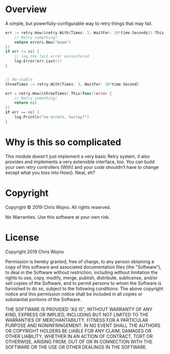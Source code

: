 # Overview

A simple, but powerfully-configurable way to retry things that may fail.

```go
err := retry.How(&retry.With{Times: 3, WaitFor: 10*time.Seconds}).This( func()error {
	// Retry something!
	return errors.New("boom")
})
if err != nil {
	// log the last error encountered
	log.Error(err.Last())
}


// Re-usable
threeTimes := retry.With{Times: 3, WaitFor: 10*time.Second}

err = retry.How(&threeTimes).This(func()error {
	// Retry something!
	return nil
})
if err == nil {
	log.Println("no errors, hurray!")
}
```

# Why is this so complicated

This module doesn't just implement a very basic Retry system, it also provides and implements a very extensible interface, too. You can build your own retry controllers (With) and your code shouldn't have to change except what you toss into How(). Neat, eh?

# Copyright
Copyright © 2019 Chris Wojno. All rights reserved.

No Warranties. Use this software at your own risk.

# License

Copyright 2019 Chris Wojno

Permission is hereby granted, free of charge, to any person obtaining a copy of this software and associated documentation files (the "Software"), to deal in the Software without restriction, including without limitation the rights to use, copy, modify, merge, publish, distribute, sublicense, and/or sell copies of the Software, and to permit persons to whom the Software is furnished to do so, subject to the following conditions: The above copyright notice and this permission notice shall be included in all copies or substantial portions of the Software.

THE SOFTWARE IS PROVIDED "AS IS", WITHOUT WARRANTY OF ANY KIND, EXPRESS OR IMPLIED, INCLUDING BUT NOT LIMITED TO THE WARRANTIES OF MERCHANTABILITY, FITNESS FOR A PARTICULAR PURPOSE AND NONINFRINGEMENT. IN NO EVENT SHALL THE AUTHORS OR COPYRIGHT HOLDERS BE LIABLE FOR ANY CLAIM, DAMAGES OR OTHER LIABILITY, WHETHER IN AN ACTION OF CONTRACT, TORT OR OTHERWISE, ARISING FROM, OUT OF OR IN CONNECTION WITH THE SOFTWARE OR THE USE OR OTHER DEALINGS IN THE SOFTWARE.